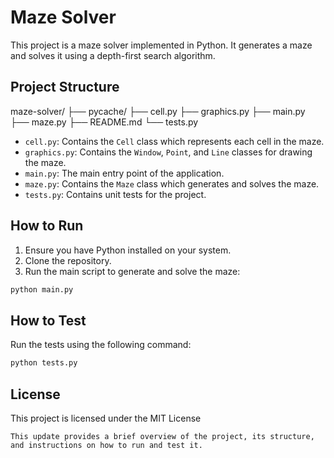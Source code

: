# Maze Solver

This project is a maze solver implemented in Python. It generates a maze and solves it using a depth-first search algorithm.

## Project Structure
maze-solver/ 
├── pycache/ 
├── cell.py 
├── graphics.py 
├── main.py 
├── maze.py 
├── README.md 
└── tests.py

- `cell.py`: Contains the `Cell` class which represents each cell in the maze.
- `graphics.py`: Contains the `Window`, `Point`, and `Line` classes for drawing the maze.
- `main.py`: The main entry point of the application.
- `maze.py`: Contains the `Maze` class which generates and solves the maze.
- `tests.py`: Contains unit tests for the project.

## How to Run

1. Ensure you have Python installed on your system.
2. Clone the repository.
3. Run the main script to generate and solve the maze:

```sh
python main.py
```

## How to Test
Run the tests using the following command:
```sh
python tests.py
```

## License
This project is licensed under the MIT License
```
This update provides a brief overview of the project, its structure, and instructions on how to run and test it.
```
